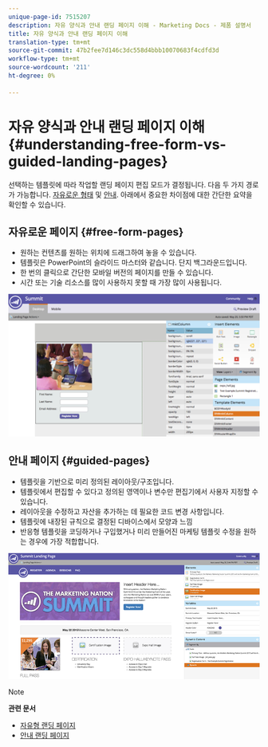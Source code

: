```yaml
---
unique-page-id: 7515207
description: 자유 양식과 안내 랜딩 페이지 이해 - Marketing Docs - 제품 설명서
title: 자유 양식과 안내 랜딩 페이지 이해
translation-type: tm+mt
source-git-commit: 47b2fee7d146c3dc558d4bbb10070683f4cdfd3d
workflow-type: tm+mt
source-wordcount: '211'
ht-degree: 0%

---
```



# 자유 양식과 안내 랜딩 페이지 이해 {#understanding-free-form-vs-guided-landing-pages}

선택하는 템플릿에 따라 작업할 랜딩 페이지 편집 모드가 결정됩니다. 다음 두 가지 경로가 가능합니다. [자유로운 형태](http://docs.marketo.com/display/docs/free-form+landing+pages) 및 [안내](http://docs.marketo.com/display/docs/guided+landing+pages). 아래에서 중요한 차이점에 대한 간단한 요약을 확인할 수 있습니다.

## 자유로운 페이지 {#free-form-pages}

* 원하는 컨텐츠를 원하는 위치에 드래그하여 놓을 수 있습니다.
* 템플릿은 PowerPoint의 슬라이드 마스터와 같습니다. 단지 백그라운드입니다.
* 한 번의 클릭으로 간단한 모바일 버전의 페이지를 만들 수 있습니다.
* 시간 또는 기술 리소스를 많이 사용하지 못할 때 가장 많이 사용됩니다.

![](assets/image2015-5-20-17-3a50-3a53.png)

## 안내 페이지 {#guided-pages}

* 템플릿을 기반으로 미리 정의된 레이아웃/구조입니다.
* 템플릿에서 편집할 수 있다고 정의된 영역이나 변수만 편집기에서 사용자 지정할 수 있습니다.
* 레이아웃을 수정하고 자산을 추가하는 데 필요한 코드 변경 사항입니다.
* 템플릿에 내장된 규칙으로 결정된 디바이스에서 모양과 느낌
* 반응형 템플릿을 코딩하거나 구입했거나 미리 만들어진 마케팅 템플릿 수정을 원하는 경우에 가장 적합합니다.

![](assets/two-1.png)

>[!NOTE]
>
>**관련 문서**
>
>* [자유형 랜딩 페이지](http://docs.marketo.com/display/public/DOCS/Free-Form+Landing+Pages)
>* [안내 랜딩 페이지](http://docs.marketo.com/display/DOCS/Guided+Landing+Pages)

>



